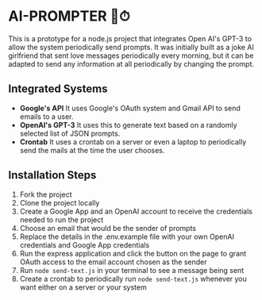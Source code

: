 # AI-PROMPTER 🤖⏱

This is a prototype for a node.js project that integrates Open AI's GPT-3 to allow the system periodically send prompts. It was initially built as a joke AI girlfriend that sent love messages periodically every morning, but it can be adapted to send any information at all periodically by changing the prompt.

## Integrated Systems
- **Google's API** It uses Google's OAuth system and Gmail API to send emails to a user.
- **OpenAI's GPT-3** It uses this to generate text based on a randomly selected list of JSON prompts.
- **Crontab** It uses a crontab on a server or even a laptop to periodically send the mails at the time the user chooses.

## Installation Steps
1. Fork the project
1. Clone the project locally
1. Create a Google App and an OpenAI account to receive the credentials needed to run the project
1. Choose an email that would be the sender of prompts
1. Replace the details in the .env.example file with your own OpenAI credentials and Google App credentials
1. Run the express application and click the button on the page to grant OAuth access to the email account chosen as the sender
1. Run `node send-text.js` in your terminal to see a message being sent
1. Create a crontab to periodically run `node send-text.js` whenever you want either on a server or your system
